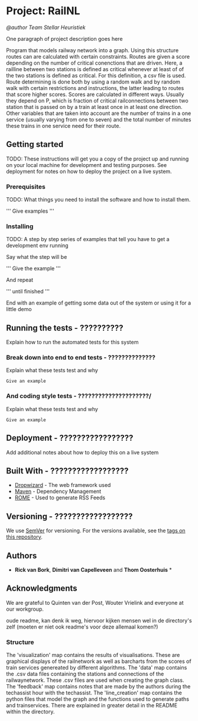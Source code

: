 # Project: RailNL
*@author Team Stellar Heuristiek*

One paragraph of project description goes here

Program that models railway network into a graph. Using this structure routes can are calculated with certain constraints. Routes are given a score depending on the number of critical conenctions that are driven. Here, a railline between two stations is defined as critical whenever at least of of the two stations is defined as critical. For this definition, a csv file is used. 
Route determining is done both by using a random walk and by random walk with certain restrictions and instructions, the latter leading to routes that score higher scores.
Scores are calculated in different ways. Usually they depend on P, which is fraction of critical railconnections between two station that is passed on by a train at least once in at least one direction. Other variables that are taken into account are the number of trains in a one service (usually varying from one to seven) and the total number of minutes these trains in one service need for their route.


## Getting started

TODO: These instructions will get you a copy of the project up and running on your local machine for development and testing purposes. See deployment for notes on how to deploy the project on a live system.

### Prerequisites

TODO: What things you need to install the software and how to install them.

'''
Give examples
'''

### Installing

TODO: A step by step series of examples that tell you have to get a development env running

Say what the step will be

'''
Give the example
'''

And repeat

'''
until finished
'''

End with an example of getting some data out of the system or using it for a little demo

## Running the tests - ??????????

Explain how to run the automated tests for this system

### Break down into end to end tests - ??????????????

Explain what these tests test and why

```
Give an example
```

### And coding style tests - ?????????????????????/

Explain what these tests test and why

```
Give an example
```

## Deployment - ?????????????????

Add additional notes about how to deploy this on a live system

## Built With - ??????????????????

* [Dropwizard](http://www.dropwizard.io/1.0.2/docs/) - The web framework used
* [Maven](https://maven.apache.org/) - Dependency Management
* [ROME](https://rometools.github.io/rome/) - Used to generate RSS Feeds

## Versioning - ??????????????????

We use [SemVer](http://semver.org/) for versioning. For the versions available, see the [tags on this repository](https://github.com/your/project/tags). 

## Authors

* **Rick van Bork**, **Dimitri van Capelleveen** and **Thom Oosterhuis** *

## Acknowledgments

We are grateful to Quinten van der Post, Wouter Vrielink and everyone at our workgroup.


oude readme, kan denk ik weg, hiervoor kijken mensen wel in de directory's zelf (moeten er niet ook readme's voor deze allemaal komen?)
### Structure ###
The 'visualization' map contains the results of visualisations. These are graphical displays of the railnetwork as well as barcharts from the scores of train services genereated by different algorithms.
The 'data' map contains the .csv data files containing the stations and connections of the railwaynetwork. These .csv files are used when creating the graph class.
The 'feedback' map contains notes that are made by the authors during the techassist hour with the techassist.
The 'line_creation' map contains the python files that model the graph and the functions used to generate paths and trainservices. There are explained in greater detail in the README within the directory.


